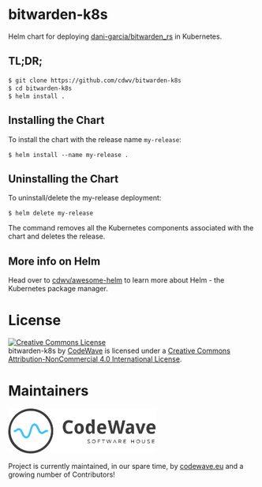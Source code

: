 # bitwarden-k8s
Helm chart for deploying [dani-garcia/bitwarden_rs](https://github.com/dani-garcia/bitwarden_rs) in Kubernetes.

## TL;DR;

```console
$ git clone https://github.com/cdwv/bitwarden-k8s
$ cd bitwarden-k8s
$ helm install .
```


## Installing the Chart

To install the chart with the release name `my-release`:

```console
$ helm install --name my-release .
```

## Uninstalling the Chart

To uninstall/delete the my-release deployment:

```console
$ helm delete my-release
```

The command removes all the Kubernetes components associated with the chart and deletes the release.

## More info on Helm
Head over to [cdwv/awesome-helm](https://github.com/cdwv/awesome-helm) to learn more about Helm - the Kubernetes package manager.

License
=======================================================================

<a rel="license" href="http://creativecommons.org/licenses/by-nc/4.0/"><img alt="Creative Commons License" style="border-width:0" src="https://i.creativecommons.org/l/by-nc/4.0/88x31.png" /></a><br /><span xmlns:dct="http://purl.org/dc/terms/" href="http://purl.org/dc/dcmitype/InteractiveResource" property="dct:title" rel="dct:type">bitwarden-k8s</span> by <a xmlns:cc="http://creativecommons.org" href="https://codewave.eu" property="cc:attributionName" rel="cc:attributionURL">CodeWave</a> is licensed under a <a rel="license" href="http://creativecommons.org/licenses/by-nc/4.0/">Creative Commons Attribution-NonCommercial 4.0 International License</a>.

Maintainers
===========

[<img width="300" title="Codewave.eu" src="cdwv-logo-new.svg">](http://codewave.eu)

Project is currently maintained, in our spare time, by [codewave.eu](http://codewave.eu) and a growing number of Contributors!
